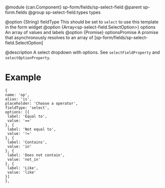 
@module {can.Component} sp-form/fields/sp-select-field <sp-select-field />
@parent sp-form.fields
@group sp-select-field.types types

@option {String} fieldType This should be set to `select` to use this template in the form widget
@option {Array<sp-select-field.SelectOption>} options An array of values and labels
@option {Promise} optionsPromise A promise that asynchronously resolves to an array of [sp-form/fields/sp-select-field.SelectOption]

@description
A select dropdown with options. See `selectFieldProperty` and `selectOptionProperty`.
# Example
```
{
name: 'op',
alias: 'is',
placeholder: 'Choose a operator',
fieldType: 'select',
options: [{
 label: 'Equal to',
 value: '=='
}, {
 label: 'Not equal to',
 value: '!='
}, {
 label: 'Contains',
 value: 'in'
}, {
 label: 'Does not contain',
 value: 'not_in'
}, {
 label: 'Like',
 value: 'like'
}]
},
```
